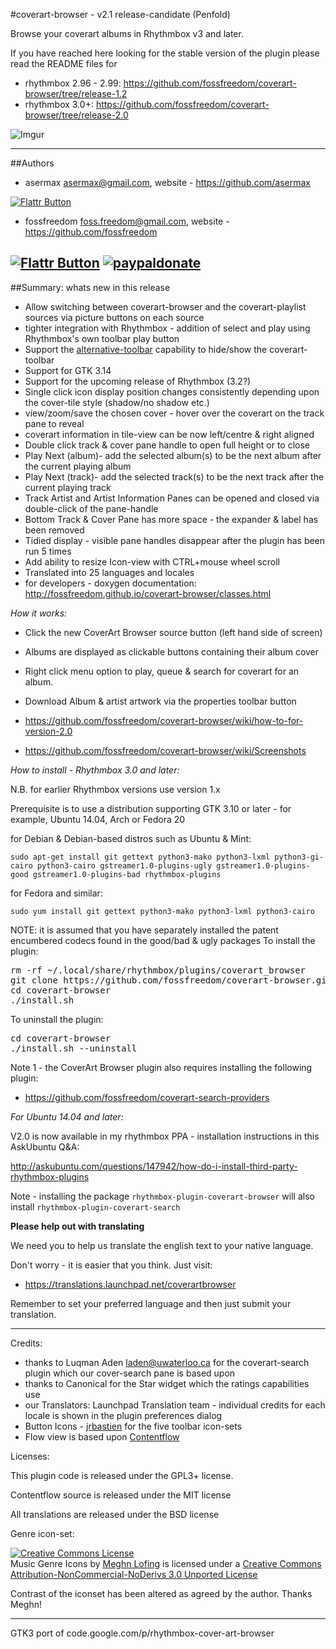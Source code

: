 #coverart-browser - v2.1 release-candidate (Penfold)

Browse your coverart albums in Rhythmbox v3 and later.  

If you have reached here looking for the stable version of the plugin please read the README files for

 - rhythmbox 2.96 - 2.99: https://github.com/fossfreedom/coverart-browser/tree/release-1.2
 - rhythmbox 3.0+: https://github.com/fossfreedom/coverart-browser/tree/release-2.0
 
![Imgur](http://i.imgur.com/o1zo6P4.png)

-----------

##Authors

 - asermax <asermax@gmail.com>, website - https://github.com/asermax

[![Flattr Button](http://api.flattr.com/button/button-compact-static-100x17.png "Flattr This!")](http://flattr.com/thing/1262052/asermax-on-GitHub "asermax")

 - fossfreedom <foss.freedom@gmail.com>, website - https://github.com/fossfreedom

[![Flattr Button](http://api.flattr.com/button/button-compact-static-100x17.png "Flattr This!")](http://flattr.com/thing/1811704/ "fossfreedom")  [![paypaldonate](https://www.paypalobjects.com/en_GB/i/btn/btn_donate_SM.gif)](https://www.paypal.com/cgi-bin/webscr?cmd=_s-xclick&hosted_button_id=KBV682WJ3BDGL)
-----------

##Summary: whats new in this release

 - Allow switching between coverart-browser and the coverart-playlist sources via picture buttons on each source
 - tighter integration with Rhythmbox - addition of select and play using Rhythmbox's own toolbar play button 
 - Support the [alternative-toolbar](https://github.com/fossfreedom/alternative-toolbar) capability to hide/show the coverart-toolbar
 - Support for GTK 3.14
 - Support for the upcoming release of Rhythmbox (3.2?)
 - Single click icon display position changes consistently depending upon the cover-tile style (shadow/no shadow etc.)
 - view/zoom/save the chosen cover - hover over the coverart on the track pane to reveal
 - coverart information in tile-view can be now left/centre & right aligned
 - Double click track & cover pane handle to open full height or to close
 - Play Next (album)- add the selected album(s) to be the next album after the current playing album
 - Play Next (track)- add the selected track(s) to be the next track after the current playing track
 - Track Artist and Artist Information Panes can be opened and closed via double-click of the pane-handle
 - Bottom Track & Cover Pane has more space - the expander & label has been removed
 - Tidied display - visible pane handles disappear after the plugin has been run 5 times 
 - Add ability to resize Icon-view with CTRL+mouse wheel scroll 
 - Translated into 25 languages and locales
 - for developers - doxygen documentation: http://fossfreedom.github.io/coverart-browser/classes.html

*How it works:*

 - Click the new CoverArt Browser source button (left hand side of screen)
 - Albums are displayed as clickable buttons containing their album cover
 - Right click menu option to play, queue & search for coverart for an album.
 - Download Album & artist artwork via the properties toolbar button
 
 - https://github.com/fossfreedom/coverart-browser/wiki/how-to-for-version-2.0
 - https://github.com/fossfreedom/coverart-browser/wiki/Screenshots

*How to install - Rhythmbox 3.0 and later:*

N.B. for earlier Rhythmbox versions use version 1.x

Prerequisite is to use a distribution supporting GTK 3.10 or later - for example, Ubuntu 14.04, Arch or Fedora 20

for Debian & Debian-based distros such as Ubuntu & Mint:

    sudo apt-get install git gettext python3-mako python3-lxml python3-gi-cairo python3-cairo gstreamer1.0-plugins-ugly gstreamer1.0-plugins-good gstreamer1.0-plugins-bad rhythmbox-plugins

for Fedora and similar:

    sudo yum install git gettext python3-mako python3-lxml python3-cairo

NOTE: it is assumed that you have separately installed the patent encumbered codecs found in the good/bad & ugly packages
To install the plugin:

<pre>
rm -rf ~/.local/share/rhythmbox/plugins/coverart_browser
git clone https://github.com/fossfreedom/coverart-browser.git
cd coverart-browser
./install.sh
</pre>

To uninstall the plugin:

<pre>
cd coverart-browser
./install.sh --uninstall
</pre>

Note 1 - the CoverArt Browser plugin also requires installing the following plugin:

 - https://github.com/fossfreedom/coverart-search-providers

*For Ubuntu 14.04 and later:*

V2.0 is now available in my rhythmbox PPA - installation instructions in this AskUbuntu Q&A:

http://askubuntu.com/questions/147942/how-do-i-install-third-party-rhythmbox-plugins

Note - installing the package `rhythmbox-plugin-coverart-browser` will also install `rhythmbox-plugin-coverart-search`

**Please help out with translating**

We need you to help us translate the english text to your native language.

Don't worry - it is easier that you think. Just visit:

 - https://translations.launchpad.net/coverartbrowser

Remember to set your preferred language and then just submit your translation.

-------

Credits:

 - thanks to Luqman Aden <laden@uwaterloo.ca> for the coverart-search plugin which our cover-search pane is based upon
 - thanks to Canonical for the Star widget which the ratings capabilities use
 - our Translators: Launchpad Translation team - individual credits for each locale is shown in the plugin preferences dialog
 - Button Icons - [jrbastien](https://github.com/jrbastien) for the five toolbar icon-sets
 - Flow view is based upon [Contentflow](http://jacksasylum.eu/ContentFlow)

 Licenses:

 This plugin code is released under the GPL3+ license.
 
 Contentflow source is released under the MIT license

 All translations are released under the BSD license

 Genre icon-set:
 
 <a rel="license" href="http://creativecommons.org/licenses/by-nc-nd/3.0/deed.en_US"><img alt="Creative Commons License" style="border-width:0" src="http://i.creativecommons.org/l/by-nc-nd/3.0/80x15.png" /></a><br /><span xmlns:dct="http://purl.org/dc/terms/" href="http://purl.org/dc/dcmitype/StillImage" property="dct:title" rel="dct:type">Music Genre Icons</span> by <a xmlns:cc="http://creativecommons.org/ns#" href="http://meghnlofing.com" property="cc:attributionName" rel="cc:attributionURL">Meghn Lofing</a> is licensed under a <a rel="license" href="http://creativecommons.org/licenses/by-nc-nd/3.0/deed.en_US">Creative Commons Attribution-NonCommercial-NoDerivs 3.0 Unported License</a>

Contrast of the iconset has been altered as agreed by the author.  Thanks Meghn!

------

GTK3 port of code.google.com/p/rhythmbox-cover-art-browser
